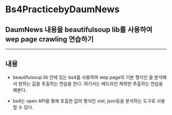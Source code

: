 # Bs4PracticebyDaumNews

## DaumNews 내용을 beautifulsoup lib를 사용하여 wep page crawling 연습하기

*******************

## 내용
* beautifulsoup lib 안에 있는 bs4를 사용하여 wep page의 기본 형식인 <html>을 분석해서 원하는 값을 추출하는 연습을 한다. 여기서는 헤드라인 제목만 추출하는 연습을 해본다.

* bs4는 open API를 통해 호출한 값의 형식인 xml, json등을 분석하는 도구로 사용할 수 있다.